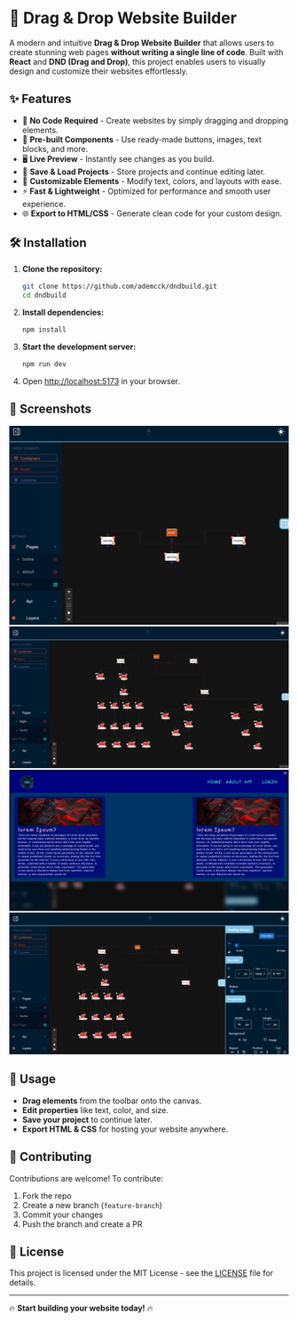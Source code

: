 # 🚀 Drag & Drop Website Builder

A modern and intuitive **Drag & Drop Website Builder** that allows users to create stunning web pages **without writing a single line of code**. Built with **React** and **DND (Drag and Drop)**, this project enables users to visually design and customize their websites effortlessly.

## ✨ Features

- 🎨 **No Code Required** - Create websites by simply dragging and dropping elements.
- 📄 **Pre-built Components** - Use ready-made buttons, images, text blocks, and more.
- 🖥️ **Live Preview** - Instantly see changes as you build.
- 📂 **Save & Load Projects** - Store projects and continue editing later.
- 🔧 **Customizable Elements** - Modify text, colors, and layouts with ease.
- ⚡ **Fast & Lightweight** - Optimized for performance and smooth user experience.
- 🌐 **Export to HTML/CSS** - Generate clean code for your custom design.

## 🛠️ Installation

1. **Clone the repository:**
   ```sh
   git clone https://github.com/ademcck/dndbuild.git
   cd dndbuild
   ```

2. **Install dependencies:**
   ```sh
   npm install
   ```

3. **Start the development server:**
   ```sh
   npm run dev
   ```

4. Open [http://localhost:5173](http://localhost:5173) in your browser.

## 📸 Screenshots

![Screenshot 1](Screenshots/sc1.png)
![Screenshot 2](Screenshots/sc2.png)
![Screenshot 3](Screenshots/sc3.png)
![Screenshot 4](Screenshots/sc4.png)

## 📖 Usage

- **Drag elements** from the toolbar onto the canvas.
- **Edit properties** like text, color, and size.
- **Save your project** to continue later.
- **Export HTML & CSS** for hosting your website anywhere.

## 🤝 Contributing

Contributions are welcome! To contribute:
1. Fork the repo
2. Create a new branch (`feature-branch`)
3. Commit your changes
4. Push the branch and create a PR

## 📜 License

This project is licensed under the MIT License - see the [LICENSE](LICENSE) file for details.

---

🔥 **Start building your website today!** 🔥
